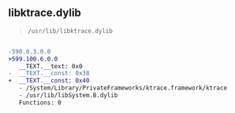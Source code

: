 ## libktrace.dylib

> `/usr/lib/libktrace.dylib`

```diff

-590.0.3.0.0
+599.100.6.0.0
   __TEXT.__text: 0x0
-  __TEXT.__const: 0x38
+  __TEXT.__const: 0x40
   - /System/Library/PrivateFrameworks/ktrace.framework/ktrace
   - /usr/lib/libSystem.B.dylib
   Functions: 0

```
